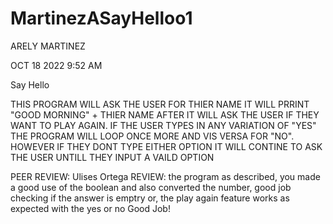 # MartinezASayHelloo1
ARELY MARTINEZ

OCT 18 2022 9:52 AM

Say Hello

THIS PROGRAM WILL ASK THE USER FOR THIER NAME
IT WILL PRRINT "GOOD MORNING" + THIER NAME 
AFTER IT WILL ASK THE USER IF THEY WANT TO PLAY AGAIN. IF THE USER TYPES IN ANY VARIATION OF "YES" THE PROGRAM WILL LOOP ONCE MORE AND VIS VERSA FOR "NO". HOWEVER IF THEY DONT TYPE EITHER OPTION IT WILL CONTINE TO ASK THE USER UNTILL THEY INPUT A VAILD OPTION

PEER REVIEW: Ulises Ortega
REVIEW: the program as described, you made a good use of the boolean and also converted the number, good job checking if the answer is emptry or, the play again feature works as expected with the yes or no
Good Job!

